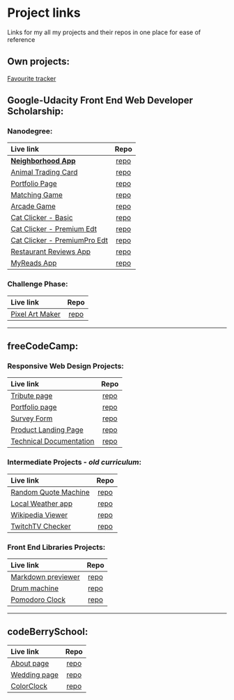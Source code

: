 # Project links

Links for my all my projects and their repos in one place for ease of reference

## Own projects:
[Favourite tracker](https://github.com/jpacsai/Track_Favourites)

## Google-Udacity Front End Web Developer Scholarship:  

### Nanodegree:
| Live link | Repo |
| :-------- | :--: |
| **[Neighborhood App](https://jpacsai.github.io/Neighborhood-App/)** | [repo](https://github.com/jpacsai/Neighborhood-App) |
| [Animal Trading Card](https://jpacsai.github.io/GoogleUdacity_Nanodegree/Nanodegree/Animal_Trading_Card/) | [repo](https://github.com/jpacsai/GoogleUdacity_Nanodegree/tree/master/Nanodegree/Animal_Trading_Card) |
| [Portfolio Page](https://jpacsai.github.io/GoogleUdacity_Nanodegree/Nanodegree/Portfolio_Project/) | [repo](https://github.com/jpacsai/GoogleUdacity_Nanodegree/tree/master/Nanodegree/Portfolio_Project) |
| [Matching Game](https://jpacsai.github.io/GoogleUdacity_Nanodegree/Nanodegree/Memory_Game/) | [repo](https://github.com/jpacsai/GoogleUdacity_Nanodegree/tree/master/Nanodegree/Memory_Game) |
| [Arcade Game](https://jpacsai.github.io/GoogleUdacity_Nanodegree/Nanodegree/Arcade_Game/) | [repo](https://github.com/jpacsai/GoogleUdacity_Nanodegree/tree/master/Nanodegree/Arcade_Game) | 
| [Cat Clicker - Basic](https://jpacsai.github.io/GoogleUdacity_Nanodegree/Nanodegree/Cat_Clicker/Basic/dist/index.html) | [repo](https://github.com/jpacsai/GoogleUdacity_Nanodegree/tree/master/Nanodegree/Cat_Clicker/Basic) |
| [Cat Clicker - Premium Edt](https://jpacsai.github.io/GoogleUdacity_Nanodegree/Nanodegree/Cat_Clicker/Premium_Edition/dist/) | [repo](https://github.com/jpacsai/GoogleUdacity_Nanodegree/tree/master/Nanodegree/Cat_Clicker/Premium_Edition) |
| [Cat Clicker - PremiumPro Edt](https://jpacsai.github.io/GoogleUdacity_Nanodegree/Nanodegree/Cat_Clicker/Premium_Edition_Pro/dist/) | [repo](https://github.com/jpacsai/GoogleUdacity_Nanodegree/tree/master/Nanodegree/Cat_Clicker/Premium_Edition_Pro) |
| [Restaurant Reviews App](https://jpacsai.github.io/GoogleUdacity_Nanodegree/Nanodegree/Restaurant_Review_App/) | [repo](https://github.com/jpacsai/GoogleUdacity_Nanodegree/tree/master/Nanodegree/Restaurant_Review_App) |
| [MyReads App](https://jpacsai.github.io/MyReads-App/#/) | [repo](https://github.com/jpacsai/MyReads-App) |

### Challenge Phase:
| Live link | Repo |
| :-------- | :--: |
| [Pixel Art Maker](https://jpacsai.github.io/GoogleUdacity_Nanodegree/ChallengePhase/FinalProject/) | [repo](https://github.com/jpacsai/GoogleUdacity_Nanodegree/tree/master/ChallengePhase/FinalProject)


***

## freeCodeCamp:    
### Responsive Web Design Projects:  
| Live link | Repo |
| :-------- | :--: |
| [Tribute page](https://jpacsai.github.io/freeCodeCamp/ResponsiveWebDesign_Projects/Tribute_page/)  | [repo](https://github.com/jpacsai/freeCodeCamp/tree/master/ResponsiveWebDesign_Projects/Tribute_page) |
| [Portfolio page](https://jpacsai.github.io/freeCodeCamp/ResponsiveWebDesign_Projects/Portfolio_page/) | [repo](https://github.com/jpacsai/freeCodeCamp/tree/master/ResponsiveWebDesign_Projects/Portfolio_page) |
| [Survey Form](https://jpacsai.github.io/freeCodeCamp/ResponsiveWebDesign_Projects/Survey_Form/) | [repo](https://github.com/jpacsai/freeCodeCamp/tree/master/ResponsiveWebDesign_Projects/Survey_Form) |
| [Product Landing Page](https://jpacsai.github.io/freeCodeCamp/ResponsiveWebDesign_Projects/Product_Landing_Page/) | [repo](https://github.com/jpacsai/freeCodeCamp/tree/master/ResponsiveWebDesign_Projects/Product_Landing_Page) |
| [Technical Documentation](https://jpacsai.github.io/freeCodeCamp/ResponsiveWebDesign_Projects/Technical_Documentation/) | [repo](https://github.com/jpacsai/freeCodeCamp/tree/master/ResponsiveWebDesign_Projects/Technical_Documentation) |

### Intermediate Projects - _old curriculum_:  
| Live link | Repo |
| :-------- | :--: |
| [Random Quote Machine](https://jpacsai.github.io/freeCodeCamp/IntermediateProjects/QuoteMachine/) | [repo](https://github.com/jpacsai/freeCodeCamp/tree/master/IntermediateProjects/QuoteMachine) |
| [Local Weather app](https://jpacsai.github.io/freeCodeCamp/IntermediateProjects/LocalWeather/) | [repo](https://github.com/jpacsai/freeCodeCamp/tree/master/IntermediateProjects/LocalWeather) |
| [Wikipedia Viewer](https://jpacsai.github.io/freeCodeCamp/IntermediateProjects/WikipediaViewer/) | [repo](https://github.com/jpacsai/freeCodeCamp/tree/master/IntermediateProjects/WikipediaViewer) |
| [TwitchTV Checker](https://jpacsai.github.io/freeCodeCamp/IntermediateProjects/Twitchtv/) | [repo](https://github.com/jpacsai/freeCodeCamp/tree/master/IntermediateProjects/Twitchtv) |

### Front End Libraries Projects:
| Live link | Repo |
| :-------- | :--: |
| [Markdown previewer](https://jpacsai.github.io/Markdown_previewer/) | [repo](https://github.com/jpacsai/Markdown_previewer) |
| [Drum machine](https://jpacsai.github.io/Drum-Machine-App/) | [repo](https://github.com/jpacsai/Drum-Machine-App) |
| [Pomodoro Clock](https://jpacsai.github.io/Pomodoro_Clock/) | [repo](https://github.com/jpacsai/Pomodoro_Clock) |

***

## codeBerrySchool:  

| Live link | Repo |
| :-------- | :--: |
| [About page](https://jpacsai.github.io/codeBerrySchool/Projects/AboutMe_page/) | [repo](https://github.com/jpacsai/codeBerrySchool/tree/master/Projects/AboutMe_page) |
| [Wedding page](https://jpacsai.github.io/codeBerrySchool/Projects/Wedding_page/) | [repo](https://github.com/jpacsai/codeBerrySchool/tree/master/Projects/Wedding_page) |
| [ColorClock](https://jpacsai.github.io/codeBerrySchool/Projects/ColorClock/) | [repo](https://github.com/jpacsai/codeBerrySchool/tree/master/Projects/ColorClock) |
